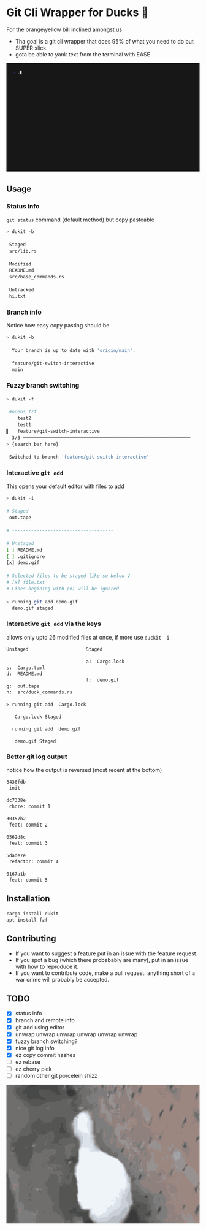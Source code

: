 # Git Cli Wrapper for Ducks 🦆

For the orange\yellow bill inclined amongst us
- Tha goal is a git cli wrapper that does 95% of what you need to do but SUPER slick.
- gota be able to yank text from the terminal with EASE

![demo](demo.gif)

## Usage
### Status info
`git status` command (default method) but copy pasteable
```sh
> dukit -b

 Staged
 src/lib.rs

 Modified
 README.md
 src/base_commands.rs

 Untracked
 hi.txt
```
### Branch info 
Notice how easy copy pasting should be 

```sh
> dukit -b

  Your branch is up to date with 'origin/main'.

  feature/git-switch-interactive
  main

```

### Fuzzy branch switching 
```sh
> dukit -f

 #opens fzf
    test2
    test1
▌   feature/git-switch-interactive
  3/3 ─────────────────────────────────────────────────────────────
> {search bar here}

 Switched to branch 'feature/git-switch-interactive'
```

### Interactive `git add` 
This opens your default editor with files to add

```sh
> dukit -i

# Staged
 out.tape

# -------------------------------------

# Unstaged
[ ] README.md
[ ] .gitignore
[x] demo.gif

# Selected files to be staged like so below V
# [x] file.txt
# Lines begining with (#) will be ignored

> running git add demo.gif
  demo.gif staged

```

### Interactive `git add` via the keys 
allows only upto 26 modified files at once, if more use `duckit -i`
```
Unstaged                     Staged

                             a:  Cargo.lock
s:  Cargo.toml
d:  README.md
                             f:  demo.gif
g:  out.tape
h:  src/duck_commands.rs

> running git add  Cargo.lock
 
   Cargo.lock Staged
 
  running git add  demo.gif
 
   demo.gif Staged
```

### Better git log output 
notice how the output is reversed (most recent at the bottom)
```
8436fdb
 init 

dc7338e
 chore: commit 1 

30357b2
 feat: commit 2 

0562d8c
 feat: commit 3 

5dade7e
 refactor: commit 4 

0167a1b
 feat: commit 5 
```

## Installation
```
cargo install dukit
apt install fzf
```



## Contributing
- If you want to suggest a feature put in an issue with the feature request.
- If you spot a bug (which there probabably are many), put in an issue with how to reproduce it. 
- If you want to contribute code, make a pull request. anything short of a war crime will probably be accepted.

## TODO
- [x] status info
- [x] branch and remote info
- [x] git add using editor
- [x] unwrap unwrap unwrap unwrap unwrap unwrap 
- [x] fuzzy branch switching?
- [x] nice git log info
- [x] ez copy commit hashes 
- [ ] ez rebase
- [ ] ez cherry pick 
- [ ] random other git porcelein shizz 

![duck duck duck duck](duck.gif)
